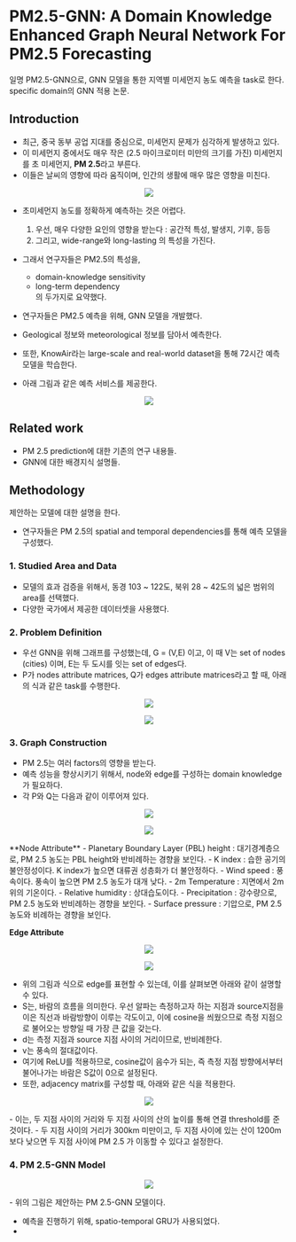 # PM2.5-GNN: A Domain Knowledge Enhanced Graph Neural Network For PM2.5 Forecasting   
일명 PM2.5-GNN으로, GNN 모델을 통한 지역별 미세먼지 농도 예측을 task로 한다. specific domain의 GNN 적용 논문.  
  
## Introduction  
- 최근, 중국 동부 공업 지대를 중심으로, 미세먼지 문제가 심각하게 발생하고 있다.  
- 이 미세먼지 중에서도 매우 작은 (2.5 마이크로미터 미만의 크기를 가진) 미세먼지를 초 미세먼지, **PM 2.5**라고 부른다.  
- 이들은 날씨의 영향에 따라 움직이며, 인간의 생활에 매우 많은 영향을 미친다.
  
<p align="center"><img src="./imgs/pm2.5gnn1.PNG"></p>
  
- 초미세먼지 농도를 정확하게 예측하는 것은 어렵다.  
  1)  우선, 매우 다양한 요인의 영향을 받는다 : 공간적 특성, 발생지, 기후, 등등  
  2)  그리고, wide-range와 long-lasting 의 특성을 가진다.  
  
- 그래서 연구자들은 PM2.5의 특성을, 
  - domain-knowledge sensitivity  
  - long-term dependency  
  의 두가지로 요약했다.  
  
- 연구자들은 PM2.5 예측을 위해, GNN 모델을 개발했다.  
- Geological 정보와 meteorological 정보를 담아서 예측한다.  
- 또한, KnowAir라는 large-scale and real-world dataset을 통해 72시간 예측 모델을 학습한다.  
- 아래 그림과 같은 예측 서비스를 제공한다.  
<p align="center"><img src="./imgs/pm2.5gnn2.PNG"></p>
  
  
## Related work  
- PM 2.5 prediction에 대한 기존의 연구 내용들.  
- GNN에 대한 배경지식 설명들.  
  
## Methodology  
제안하는 모델에 대한 설명을 한다.  
- 연구자들은 PM 2.5의 spatial and temporal dependencies를 통해 예측 모델을 구성했다.  
  
### 1. Studied Area and Data  
- 모델의 효과 검증을 위해서, 동경 103 ~ 122도, 북위 28 ~ 42도의 넓은 범위의 area를 선택했다.  
- 다양한 국가에서 제공한 데이터셋을 사용했다.  
  
### 2. Problem Definition  
- 우선 GNN을 위해 그래프를 구성했는데, G = (V,E) 이고, 이 때 V는 set of nodes (cities) 이며, E는 두 도시를 잇는 set of edges다.  
- P가 nodes attribute matrices, Q가 edges attribute matrices라고 할 때, 아래의 식과 같은 task를 수행한다.  
<p align="center"><img src="./imgs/pm2.5gnn3.PNG"></p>  
<p align="center"><img src="./imgs/pm2.5gnn4.PNG"></p>  
  
  
### 3. Graph Construction  
- PM 2.5는 여러 factors의 영향을 받는다. 
- 예측 성능을 향상시키기 위해서, node와 edge를 구성하는 domain knowledge가 필요하다.  
- 각 P와 Q는 다음과 같이 이루어져 있다.  
<p align="center"><img src="./imgs/pm2.5gnn5.PNG"></p>  
<p align="center"><img src="./imgs/pm2.5gnn6.PNG"></p>  
**Node Attribute**  
- Planetary Boundary Layer (PBL) height : 대기경계층으로, PM 2.5 농도는 PBL height와 반비례하는 경향을 보인다.  
- K index : 습한 공기의 불안정성이다. K index가 높으면 대류권 성층화가 더 불안정하다.  
- Wind speed : 풍속이다. 풍속이 높으면 PM 2.5 농도가 대개 낮다.  
- 2m Temperature : 지면에서 2m 위의 기온이다.  
- Relative humidity : 상대습도이다.  
- Precipitation : 강수량으로, PM 2.5 농도와 반비례하는 경향을 보인다.  
- Surface pressure : 기압으로, PM 2.5 농도와 비례하는 경향을 보인다.  
  
**Edge Attribute**  
<p align="center"><img src="./imgs/pm2.5gnn7.PNG"></p>  
<p align="center"><img src="./imgs/pm2.5gnn8.PNG"></p>  
  
- 위의 그림과 식으로 edge를 표현할 수 있는데, 이를 살펴보면 아래와 같이 설명할 수 있다.  
- S는, 바람의 흐름을 의미한다. 우선 알파는 측정하고자 하는 지점과 source지점을 이은 직선과 바람방향이 이루는 각도이고, 이에 cosine을 씌웠으므로 측정 지점으로 불어오는 방향일 때 가장 큰 값을 갖는다.  
- d는 측정 지점과 source 지점 사이의 거리이므로, 반비례한다.  
- v는 풍속의 절대값이다.  
- 여기에 ReLU를 적용하므로, cosine값이 음수가 되는, 즉 측정 지점 방향에서부터 불어나가는 바람은 S값이 0으로 설정된다.
- 또한, adjacency matrix를 구성할 때, 아래와 같은 식을 적용한다.  
<p align="center"><img src="./imgs/pm2.5gnn9.PNG"></p>  
- 이는, 두 지점 사이의 거리와 두 지점 사이의 산의 높이를 통해 연결 threshold를 준 것이다.  
- 두 지점 사이의 거리가 300km 미만이고, 두 지점 사이에 있는 산이 1200m 보다 낮으면 두 지점 사이에 PM 2.5 가 이동할 수 있다고 설정한다.  
  
### 4. PM 2.5-GNN Model  
<p align="center"><img src="./imgs/pm2.5gnn9.PNG"></p>  
- 위의 그림은 제안하는 PM 2.5-GNN 모델이다.  
  
- 예측을 진행하기 위해, spatio-temporal GRU가 사용되었다.  
- 


